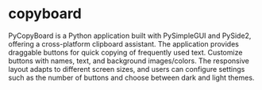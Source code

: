 # copyboard
PyCopyBoard is a Python application built with PySimpleGUI and PySide2, offering a cross-platform clipboard assistant. The application provides draggable buttons for quick copying of frequently used text. Customize buttons with names, text, and background images/colors. The responsive layout adapts to different screen sizes, and users can configure settings such as the number of buttons and choose between dark and light themes.
